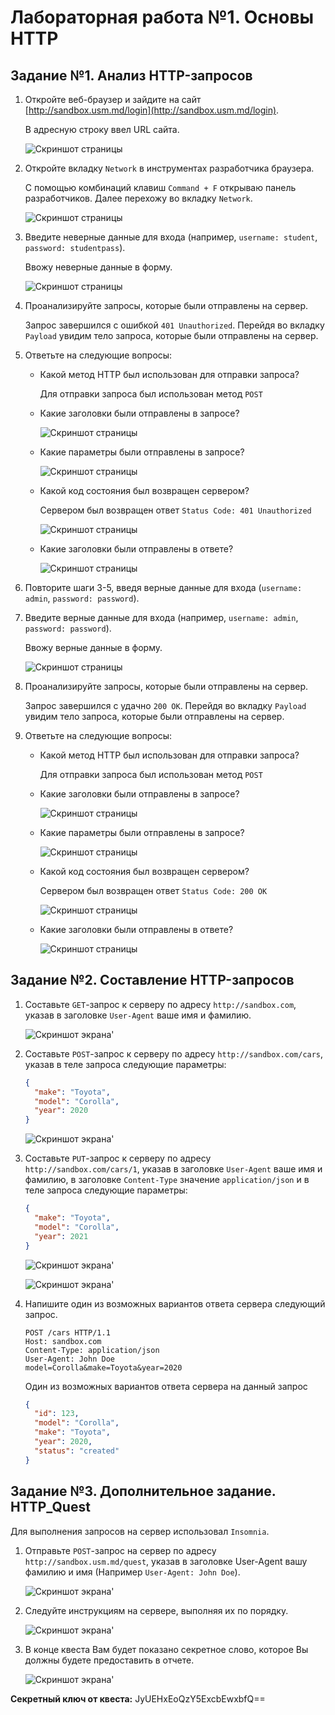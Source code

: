 # Лабораторная работа №1. Основы HTTP

## Задание №1. Анализ HTTP-запросов

1. Откройте веб-браузер и зайдите на сайт [http://sandbox.usm.md/login](http://sandbox.usm.md/login).

   В адресную строку ввел URL сайта.

   ![Скриншот страницы](<../Lab Work 1 - Basics of HTTP/images/01.png>)

2. Откройте вкладку `Network` в инструментах разработчика браузера.

   С помощью комбинаций клавиш `Command + F` открываю панель разработчиков. Далее перехожу во вкладку `Network`.

   ![Скриншот страницы](<../Lab Work 1 - Basics of HTTP/images/02.png>)

3. Введите неверные данные для входа (например, `username: student`, `password: studentpass`).

   Ввожу неверные данные в форму.

   ![Скриншот страницы](<../Lab Work 1 - Basics of HTTP/images/03.png>)

4. Проанализируйте запросы, которые были отправлены на сервер.

   Запрос завершился с ошибкой `401 Unauthorized`. Перейдя во вкладку `Payload` увидим тело запроса, которые были отправлены на сервер.

5. Ответьте на следующие вопросы:

   - Какой метод HTTP был использован для отправки запроса?

     Для отправки запроса был использован метод `POST`

   - Какие заголовки были отправлены в запросе?

     ![Скриншот страницы](<../Lab Work 1 - Basics of HTTP/images/04.png>)

   - Какие параметры были отправлены в запросе?

     ![Скриншот страницы](<../Lab Work 1 - Basics of HTTP/images/05.png>)

   - Какой код состояния был возвращен сервером?

     Сервером был возвращен ответ `Status Code: 401 Unauthorized`

     ![Скриншот страницы](<../Lab Work 1 - Basics of HTTP/images/06.png>)

   - Какие заголовки были отправлены в ответе?

     ![Скриншот страницы](<../Lab Work 1 - Basics of HTTP/images/07.png>)

6. Повторите шаги 3-5, введя верные данные для входа (`username: admin`, `password: password`).

7. Введите верные данные для входа (например, `username: admin`, `password: password`).

   Ввожу верные данные в форму.

   ![Скриншот страницы](<../Lab Work 1 - Basics of HTTP/images/08.png>)

8. Проанализируйте запросы, которые были отправлены на сервер.

   Запрос завершился с удачно `200 OK`. Перейдя во вкладку `Payload` увидим тело запроса, которые были отправлены на сервер.

9. Ответьте на следующие вопросы:

   - Какой метод HTTP был использован для отправки запроса?

     Для отправки запроса был использован метод `POST`

   - Какие заголовки были отправлены в запросе?

     ![Скриншот страницы](<../Lab Work 1 - Basics of HTTP/images/09.png>)

   - Какие параметры были отправлены в запросе?

     ![Скриншот страницы](<../Lab Work 1 - Basics of HTTP/images/10.png>)

   - Какой код состояния был возвращен сервером?

     Сервером был возвращен ответ `Status Code: 200 OK`

     ![Скриншот страницы](<../Lab Work 1 - Basics of HTTP/images/11.png>)

   - Какие заголовки были отправлены в ответе?

     ![Скриншот страницы](<../Lab Work 1 - Basics of HTTP/images/12.png>)

## Задание №2. Составление HTTP-запросов

1. Составьте `GET`-запрос к серверу по адресу `http://sandbox.com`, указав в заголовке `User-Agent` ваше имя и фамилию.

   ![Скриншот экрана'](<../Lab Work 1 - Basics of HTTP/images/13.png>)

2. Составьте `POST`-запрос к серверу по адресу `http://sandbox.com/cars`, указав в теле запроса следующие параметры:

   ```json
   {
     "make": "Toyota",
     "model": "Corolla",
     "year": 2020
   }
   ```

   ![Скриншот экрана'](<../Lab Work 1 - Basics of HTTP/images/14.png>)

3. Составьте `PUT`-запрос к серверу по адресу `http://sandbox.com/cars/1`, указав в заголовке `User-Agent` ваше имя и фамилию, в заголовке `Content-Type` значение `application/json` и в теле запроса следующие параметры:

   ```json
   {
     "make": "Toyota",
     "model": "Corolla",
     "year": 2021
   }
   ```

   ![Скриншот экрана'](<../Lab Work 1 - Basics of HTTP/images/15.png>)

   ![Скриншот экрана'](<../Lab Work 1 - Basics of HTTP/images/16.png>)

4. Напишите один из возможных вариантов ответа сервера следующий запрос.

   ```http
   POST /cars HTTP/1.1
   Host: sandbox.com
   Content-Type: application/json
   User-Agent: John Doe
   model=Corolla&make=Toyota&year=2020
   ```

   Один из возможных вариантов ответа сервера на данный запрос

   ```json
   {
     "id": 123,
     "model": "Corolla",
     "make": "Toyota",
     "year": 2020,
     "status": "created"
   }
   ```

## Задание №3. Дополнительное задание. HTTP_Quest

Для выполнения запросов на сервер использовал `Insomnia`.

1. Отправьте `POST`-запрос на сервер по адресу `http://sandbox.usm.md/quest`, указав в заголовке User-Agent вашу фамилию и имя (Например `User-Agent: John Doe`).

   ![Скриншот экрана'](<../Lab Work 1 - Basics of HTTP/images/17.png>)

2. Следуйте инструкциям на сервере, выполняя их по порядку.

   ![Скриншот экрана'](<../Lab Work 1 - Basics of HTTP/images/18.png>)

3. В конце квеста Вам будет показано секретное слово, которое Вы должны будете предоставить в отчете.

   ![Скриншот экрана'](<../Lab Work 1 - Basics of HTTP/images/19.png>)

**Секретный ключ от квеста:** JyUEHxEoQzY5ExcbEwxbfQ==
